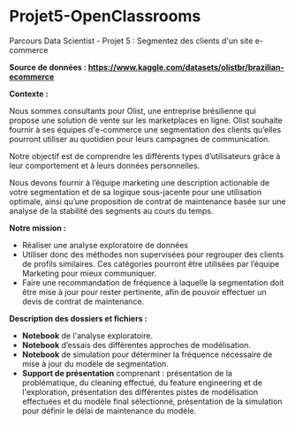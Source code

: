 # Projet5-OpenClassrooms
Parcours Data Scientist - Projet 5 : Segmentez des clients d'un site e-commerce

**Source de données : https://www.kaggle.com/datasets/olistbr/brazilian-ecommerce**


**Contexte :**

Nous sommes consultants pour Olist, une entreprise brésilienne qui propose une solution de vente sur les marketplaces en ligne. Olist souhaite fournir à ses équipes d'e-commerce une segmentation des clients qu’elles pourront utiliser au quotidien pour leurs campagnes de communication.

Notre objectif est de comprendre les différents types d’utilisateurs grâce à leur comportement et à leurs données personnelles.

Nous devons fournir à l’équipe marketing une description actionable de votre segmentation et de sa logique sous-jacente pour une utilisation optimale, ainsi qu’une proposition de contrat de maintenance basée sur une analyse de la stabilité des segments au cours du temps.

**Notre mission :**

* Réaliser une analyse exploratoire de données
* Utiliser donc des méthodes non supervisées pour regrouper des clients de profils similaires. Ces catégories pourront être utilisées par l’équipe Marketing pour mieux communiquer.
* Faire une recommandation de fréquence à laquelle la segmentation doit être mise à jour pour rester pertinente, afin de pouvoir effectuer un devis de contrat de maintenance.

**Description des dossiers et fichiers :**
* **Notebook** de l'analyse exploratoire.
* **Notebook** d’essais des différentes approches de modélisation.
* **Notebook** de simulation pour déterminer la fréquence nécessaire de mise à jour du modèle de segmentation.
* **Support de présentation** comprenant : présentation de la problématique, du cleaning effectué, du feature engineering et de l'exploration, présentation des différentes pistes de modélisation effectuées et du modèle final sélectionné, présentation de la simulation pour définir le délai de maintenance du modèle.
